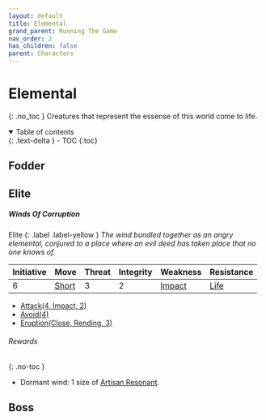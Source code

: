 ```yaml
---
layout: default
title: Elemental
grand_parent: Running The Game
nav_order: 2
has_children: false
parent: Characters
---
```

# Elemental
{: .no_toc }
Creatures that represent the essense of this world come to life. 

<details open markdown="block">
  <summary>
    Table of contents
  </summary>
  {: .text-delta }
- TOC
{:toc}
</details>


## Fodder

## Elite
##### Winds Of Corruption
Elite
{: .label .label-yellow }
*The wind bundled together as an angry elemental, conjured to a place where an evil deed has taken place that no one knows of.*

| Initiative | Move                       | Threat | Integrity | Weakness                   | Resistance             |
| ---------- | -------------------------- | ------ | --------- | -------------------------- | ---------------------- |
| 6          | [Short](../Movement#Short) | 3      | 2         | [Impact](../Injury#Impact) | [Life](../Injury#Life) | 

* [Attack(4, Impact, 2)](../Character-Actions#Attack(X,%20TYPE,%20DAMAGE))
* [Avoid(4)](../Character-Actions#Avoid(X))
* [Eruption(Close, Rending, 3)](../Character-Actions#Eruption(RANGE,%20TYPE,%20DAM)) 

###### Rewards
{: .no-toc }
* Dormant wind: 1 size of [Artisan Resonant](../Resonant#Artisan%20Resonant).

## Boss
